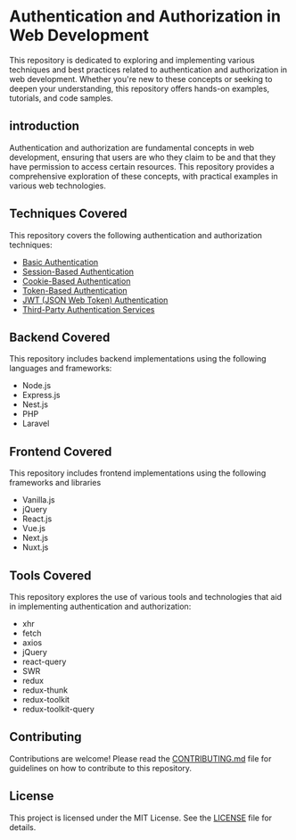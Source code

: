 # Authentication and Authorization in Web Development

This repository is dedicated to exploring and implementing various techniques and best practices related to authentication and authorization in web development. Whether you're new to these concepts or seeking to deepen your understanding, this repository offers hands-on examples, tutorials, and code samples.

## introduction
Authentication and authorization are fundamental concepts in web development, ensuring that users are who they claim to be and that they have permission to access certain resources. This repository provides a comprehensive exploration of these concepts, with practical examples in various web technologies.

## Techniques Covered

This repository covers the following authentication and authorization techniques:

- [Basic Authentication](https://github.com/najmul-islam/authentication-authorization/tree/01-basic-authentication)
- [Session-Based Authentication](https://github.com/najmul-islam/authentication-authorization/tree/02-session-based-authentication)
- [Cookie-Based Authentication](https://github.com/najmul-islam/authentication-authorization/tree/03-cookie-based-authentication)
- [Token-Based Authentication](https://github.com/najmul-islam/authentication-authorization/tree/04-token-based-authentication)
- [JWT (JSON Web Token) Authentication](https://github.com/najmul-islam/authentication-authorization/tree/05-jwt-authentication)
- [Third-Party Authentication Services](https://github.com/najmul-islam/authentication-authorization/tree/06-third-party-authentication)

## Backend Covered

This repository includes backend implementations using the following languages and frameworks:

- Node.js
- Express.js
- Nest.js
- PHP
- Laravel

## Frontend Covered

This repository includes frontend implementations using the following frameworks and libraries

- Vanilla.js
- jQuery
- React.js
- Vue.js
- Next.js
- Nuxt.js

## Tools Covered
This repository explores the use of various tools and technologies that aid in implementing authentication and authorization:

- xhr
- fetch
- axios
- jQuery
- react-query
- SWR
- redux
- redux-thunk
- redux-toolkit
- redux-toolkit-query

## Contributing

Contributions are welcome! Please read the [CONTRIBUTING.md](CONTRIBUTING.md) file for guidelines on how to contribute to this repository.

## License

This project is licensed under the MIT License. See the [LICENSE](LICENSE) file for details.